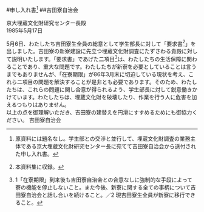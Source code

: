 #申し入れ書[^＊１]
##吉田寮自治会

京大埋蔵文化財研究センター長殿  
1985年5月17日  

5月6日、わたしたち吉田寮生全員の総意として学生部長に対して「要求書[^＊２]」を出しました。吉田寮の新寮建設に先立つ埋蔵文化財調査にたずさわる貴殿に対して説明いたします。「要求書」であげた二項目[^＊３]は、わたしたちの生活保障に関わることであり、重大な問題です。わたしたちが新寮を必要としていることは言うまでもありませんが、「在寮期限」が86年3月末に切迫している現状を考え、これら二項目の問題を解決することが是非とも必要であります。そのため、わたしたちは、これらの問題に関し合意が得られるよう、学生部長に対して鋭意働きかけています。わたしたちは、埋蔵文化財を破壊したり、作業を行う人に危害を加えるつもりはありません。  
以上の点を御理解いただき、吉田寮の建替えを円滑にすすめるためにも御協力ください。
吉田寮自治会

[^＊１]:原資料には題名なし。学生部との交渉と並行して、埋蔵文化財調査の業務主体である京大埋蔵文化財研究センター長に宛てて吉田寮自治会から送付された申し入れ書。
[^＊２]:本資料集に収録。
[^＊３]:1「在寮期限」到来後も吉田寮自治会との合意なしに強制的な手段によって寮の機能を停止しないこと。また今後、新寮に関する全ての事柄について吉田寮自治会と話し合いを続けること。／2 現吉田寮生全員が新寮に移行できること。

